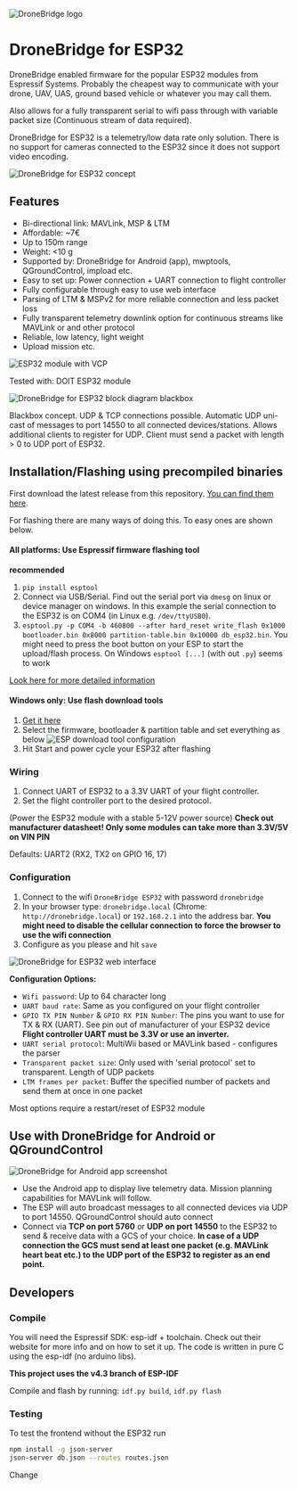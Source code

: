 ![DroneBridge logo](https://raw.githubusercontent.com/DroneBridge/ESP32/master/wiki/DroneBridgeLogo_text.png)

# DroneBridge for ESP32
DroneBridge enabled firmware for the popular ESP32 modules from Espressif Systems. Probably the cheapest way to
communicate with your drone, UAV, UAS, ground based vehicle or whatever you may call them.

Also allows for a fully transparent serial to wifi pass through with variable packet size
(Continuous stream of data required).

DroneBridge for ESP32 is a telemetry/low data rate only solution. There is no support for cameras connected to the ESP32 since it does not support video encoding.

![DroneBridge for ESP32 concept](https://raw.githubusercontent.com/DroneBridge/ESP32/master/wiki/db_ESP32_setup.png)

## Features
-   Bi-directional link: MAVLink, MSP & LTM
-   Affordable: ~7€
-   Up to 150m range
-   Weight: <10 g
-   Supported by: DroneBridge for Android (app), mwptools, QGroundControl, impload etc.
-   Easy to set up: Power connection + UART connection to flight controller
-   Fully configurable through easy to use web interface
-   Parsing of LTM & MSPv2 for more reliable connection and less packet loss
-   Fully transparent telemetry downlink option for continuous streams like MAVLink or and other protocol
-   Reliable, low latency, light weight
-   Upload mission etc.

![ESP32 module with VCP](https://upload.wikimedia.org/wikipedia/commons/thumb/2/20/ESP32_Espressif_ESP-WROOM-32_Dev_Board.jpg/313px-ESP32_Espressif_ESP-WROOM-32_Dev_Board.jpg)

Tested with: DOIT ESP32 module

![DroneBridge for ESP32 block diagram blackbox](https://raw.githubusercontent.com/DroneBridge/ESP32/master/wiki/DroneBridgeForESP32Blackbox.png)

Blackbox concept. UDP & TCP connections possible. Automatic UDP uni-cast of messages to port 14550 to all 
connected devices/stations. Allows additional clients to register for UDP. Client must send a packet with length > 0 to UDP port of ESP32.

## Installation/Flashing using precompiled binaries

First download the latest release from this repository.
[You can find them here](https://github.com/DroneBridge/ESP32/releases).

For flashing there are many ways of doing this. To easy ones are shown below.

#### All platforms: Use Espressif firmware flashing tool

**recommended**

1.  `pip install esptool`
2.  Connect via USB/Serial. Find out the serial port via `dmesg` on linux or device manager on windows.
  In this example the serial connection to the ESP32 is on COM4 (in Linux e.g. `/dev/ttyUSB0`).
3.  `esptool.py -p COM4 -b 460800 --after hard_reset write_flash 0x1000 bootloader.bin 0x8000 partition-table.bin 0x10000 db_esp32.bin`. You might need to press the boot button on your ESP to start the upload/flash process. On Windows `esptool [...]` (with out `.py`) seems to work

[Look here for more detailed information](https://github.com/espressif/esptool)

#### Windows only: Use flash download tools

1.  [Get it here](https://www.espressif.com/en/support/download/other-tools)
2.  Select the firmware, bootloader & partition table and set everything as below
   ![ESP download tool configuration](https://raw.githubusercontent.com/DroneBridge/ESP32/master/wiki/ESP32Flasher.PNG)
3.  Hit Start and power cycle your ESP32 after flashing

### Wiring

1.  Connect UART of ESP32 to a 3.3V UART of your flight controller.
2.  Set the flight controller port to the desired protocol.

(Power the ESP32 module with a stable 5-12V power source) **Check out manufacturer datasheet! Only some modules can
take more than 3.3V/5V on VIN PIN**

Defaults: UART2 (RX2, TX2 on GPIO 16, 17)

### Configuration
1.  Connect to the wifi `DroneBridge ESP32` with password `dronebridge`
2.  In your browser type: `dronebridge.local` (Chrome: `http://dronebridge.local`) or `192.168.2.1` into the address bar.
 **You might need to disable the cellular connection to force the browser to use the wifi connection**
3.  Configure as you please and hit `save`

![DroneBridge for ESP32 web interface](https://raw.githubusercontent.com/DroneBridge/ESP32/master/wiki/DroneBridge_for_ESP32_web_interface.png)

**Configuration Options:**
-   `Wifi password`: Up to 64 character long
-   `UART baud rate`: Same as you configured on your flight controller
-   `GPIO TX PIN Number` & `GPIO RX PIN Number`: The pins you want to use for TX & RX (UART). See pin out of manufacturer of your ESP32 device **Flight controller UART must be 3.3V or use an inverter.**
-   `UART serial protocol`: MultiWii based or MAVLink based - configures the parser
-   `Transparent packet size`: Only used with 'serial protocol' set to transparent. Length of UDP packets
-   `LTM frames per packet`: Buffer the specified number of packets and send them at once in one packet

Most options require a restart/reset of ESP32 module

## Use with DroneBridge for Android or QGroundControl
![DroneBridge for Android app screenshot](https://raw.githubusercontent.com/DroneBridge/ESP32/master/wiki/dp_app-map-2017-10-29-kleiner.png)

-   Use the Android app to display live telemetry data. Mission planning capabilities for MAVLink will follow.
-   The ESP will auto broadcast messages to all connected devices via UDP to port 14550. QGroundControl should auto connect
-   Connect via **TCP on port 5760** or **UDP on port 14550** to the ESP32 to send & receive data with a GCS of your choice. **In case of a UDP connection the GCS must send at least one packet (e.g. MAVLink heart beat etc.) to the UDP port of the ESP32 to register as an end point.**

## Developers

### Compile
 You will need the Espressif SDK: esp-idf + toolchain. Check out their website for more info and on how to set it up.
 The code is written in pure C using the esp-idf (no arduino libs).

 **This project uses the v4.3 branch of ESP-IDF**

 Compile and flash by running: `idf.py build`, `idf.py flash`

 ### Testing
 To test the frontend without the ESP32 run 

 ```sh
 npm install -g json-server
 json-server db.json --routes routes.json
 ```

Change 
